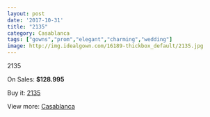 ```yaml
---
layout: post
date: '2017-10-31'
title: "2135"
category: Casablanca
tags: ["gowns","prom","elegant","charming","wedding"]
image: http://img.idealgown.com/16189-thickbox_default/2135.jpg
---
```

2135

On Sales: **$128.995**
<a href="https://www.idealgown.com/en/casablanca/6453-2135.html"><amp-img layout="responsive" width="600" height="600" src="//img.idealgown.com/16189-thickbox_default/2135.jpg" alt="2135 0" /></a>
<a href="https://www.idealgown.com/en/casablanca/6453-2135.html"><amp-img layout="responsive" width="600" height="600" src="//img.idealgown.com/16191-thickbox_default/2135.jpg" alt="2135 1" /></a>
<a href="https://www.idealgown.com/en/casablanca/6453-2135.html"><amp-img layout="responsive" width="600" height="600" src="//img.idealgown.com/16190-thickbox_default/2135.jpg" alt="2135 2" /></a>

Buy it: [2135](https://www.idealgown.com/en/casablanca/6453-2135.html "2135")

View more: [Casablanca](https://www.idealgown.com/en/31-casablanca "Casablanca")